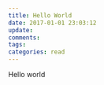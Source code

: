```yaml
---
title: Hello World
date: 2017-01-01 23:03:12
update:
comments:
tags:
categories: read
---
```

Hello world